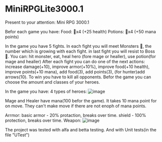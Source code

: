 # MiniRPGLite3000.1

Present to your attention: Mini RPG 3000.1 

Befor each game you have: 
  Food: 🍏x4      (+25 health)
  Potions: 🍵x4   (+50 mana points)
  
In the game you have 5 fights. 
In each fight you will meet Monsters 👾, the number which is growing with each fight. in last fight you will resist to Boss 👹.
You can:
      hit monster, eat, heal hero (fore mage or healler), use potion(for mage and healler)
After each fight you can do one of the next actions: 
      increase damage(+10), improve armor(+10%), improve food(+10 health), improve points(+10 mana), add food(3), add points(3), (for hunter)add arrows(10).
To win you have to kill all opponents.
Befor the game you can choose the amount and classes of your heroes.


In the game you have:
  4 types of heroes:
  ![image](https://user-images.githubusercontent.com/82842339/208246395-cb834326-77ec-411b-a98c-ac8f636dc0a1.png)

Mage and Healer have mana(100 befor the game). It takes 10 mana point for on move. They can't make move if there are not enoph of mana points.

Arrmor:
       basic armor - 20% protaction, breaks over time.
       shield - 100% protection, breaks over time.
Weapon:
![image](https://user-images.githubusercontent.com/82842339/208246440-ac325a8e-3a12-4e21-bf26-f69e97360494.png)

      
The project was tested with alfa and betta testing. And with Unit tests(in the file "UTest")
